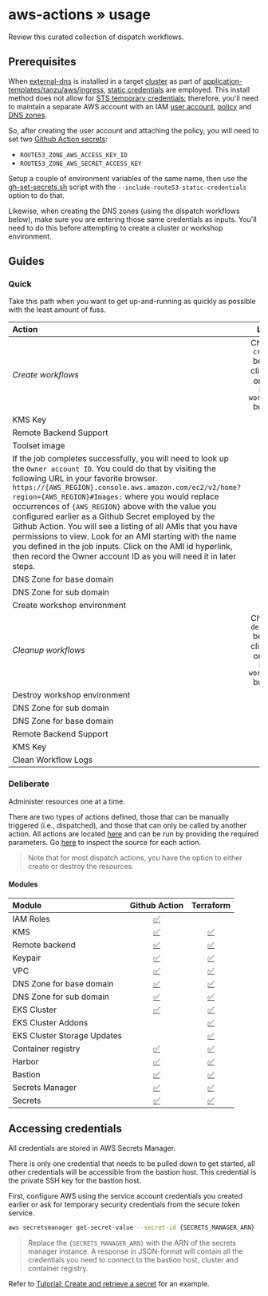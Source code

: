 # aws-actions » usage

Review this curated collection of dispatch workflows.

## Prerequisites

When [external-dns](https://kubernetes-sigs.github.io/external-dns) is installed in a target [cluster](https://docs.aws.amazon.com/eks/latest/userguide/create-cluster.html) as part of [application-templates/tanzu/aws/ingress](https://github.com/clicktruck/application-templates/tree/main/tanzu/ingress/aws), [static credentials](https://github.com/kubernetes-sigs/external-dns/blob/master/docs/tutorials/aws.md#static-credentials) are employed.  This install method does not allow for [STS temporary credentials](https://docs.aws.amazon.com/IAM/latest/UserGuide/id_credentials_temp.html); therefore, you'll need to maintain a separate AWS account with an IAM [user account](https://github.com/kubernetes-sigs/external-dns/blob/master/docs/tutorials/aws.md#create-iam-user-and-attach-the-policy), [policy](https://github.com/kubernetes-sigs/external-dns/blob/master/docs/tutorials/aws.md#iam-policyy) and [DNS zones](https://docs.aws.amazon.com/Route53/latest/DeveloperGuide/CreatingHostedZone.html).

So, after creating the user account and attaching the policy, you will need to set two [Github Action secrets](https://docs.github.com/en/actions/security-guides/using-secrets-in-github-actions#creating-secrets-for-a-repository):

* `ROUTE53_ZONE_AWS_ACCESS_KEY_ID`
* `ROUTE53_ZONE_AWS_SECRET_ACCESS_KEY`

Setup a couple of environment variables of the same name, then use the [gh-set-secrets.sh](https://github.com/clicktruck/scripts/blob/main/gh-set-secrets.sh) script with the `--include-route53-static-credentials` option to do that.

Likewise, when creating the DNS zones (using the dispatch workflows below), make sure you are entering those same credentials as inputs. You'll need to do this before attempting to create a cluster or workshop environment.

## Guides

### Quick

Take this path when you want to get up-and-running as quickly as possible with the least amount of fuss.

| Action | Link |
| :---   | :---: |
| _Create workflows_ | Choose `create` before clicking on the `Run workflow` button |
| KMS Key | [:white_check_mark:](../../../actions/workflows/aws-kms-dispatch.yml) |
| Remote Backend Support | [:white_check_mark:](../../../actions/workflows/aws-provided-remote-backend-dispatch.yml) |
| Toolset image | [:white_check_mark:](../../../actions/workflows/aws-ubuntu-22_04.yml) |
| If the job completes successfully, you will need to look up the `Owner account ID`.  You could do that by visiting the following URL in your favorite browser. `https://{AWS_REGION}.console.aws.amazon.com/ec2/v2/home?region={AWS_REGION}#Images:` where you would replace occurrences of `{AWS_REGION}` above with the value you configured earlier as a Github Secret employed by the Github Action.  You will see a listing of all AMIs that you have permissions to view.  Look for an AMI starting with the name you defined in the job inputs.  Click on the AMI id hyperlink, then record the Owner account ID as you will need it in later steps. | |
| DNS Zone for base domain | [:white_check_mark:](../../../actions/workflows/aws-main-dns-dispatch.yml) |
| DNS Zone for sub domain | [:white_check_mark:](../../../actions/workflows/aws-child-dns-dispatch.yml) |
| Create workshop environment | [:white_check_mark:](../../../actions/workflows/aws-e2e.yml) |
| _Cleanup workflows_ | Choose `destroy` before clicking on the `Run workflow` button |
| Destroy workshop environment | [:white_check_mark:](../../../actions/workflows/aws-e2e-destroy.yml) |
| DNS Zone for sub domain | [:white_check_mark:](../../../actions/workflows/aws-child-dns-dispatch.yml) |
| DNS Zone for base domain | [:white_check_mark:](../../../actions/workflows/aws-main-dns-dispatch.yml) |
| Remote Backend Support | [:white_check_mark:](../../../actions/workflows/aws-provided-remote-backend-dispatch.yml) |
| KMS Key | [:white_check_mark:](../../../actions/workflows/aws-kms-dispatch.yml) |
| Clean Workflow Logs | [:white_check_mark:](../../../actions/workflows/clean-workflow-run-logs.yml) |


### Deliberate

Administer resources one at a time.

There are two types of actions defined, those that can be manually triggered (i.e., dispatched), and those that can only be called by another action.  All actions are located [here](../../../actions) and can be run by providing the required parameters.  Go [here](../../.github/workflows) to inspect the source for each action.

> Note that for most dispatch actions, you have the option to either create or destroy the resources.

#### Modules

| Module       | Github Action       | Terraform             |
| :---       | :---:               | :---:                   |
| IAM Roles  | [:white_check_mark:](../../../actions/workflows/iam-roles-disaptch.yml) | |
| KMS |[:white_check_mark:](../../../actions/workflows/aws-kms-dispatch.yml) | [:white_check_mark:](https://github.com/clicktruck/aws-terraform/tree/main/modules/kms) |
| Remote backend | [:white_check_mark:](../../../actions/workflows/aws-provided-remote-backend-dispatch.yml) | [:white_check_mark:](https://github.com/clicktruck/aws-terraform/tree/main/modules/tfstate-support) |
| Keypair | [:white_check_mark:](../../../actions/workflows/aws-keypair-dispatch.yml) | [:white_check_mark:](../terraform/azure/keypair) |
| VPC | [:white_check_mark:](../../../actions/workflows/aws-virtual-network-dispatch.yml) | [:white_check_mark:](https://github.com/clicktruck/aws-terraform/tree/main/modules/virtual-network) |
| DNS Zone for base domain | [:white_check_mark:](../../../actions/workflows/aws-main-dns-dispatch.yml) | [:white_check_mark:](https://github.com/clicktruck/aws-terraform/tree/main/modules/main-dns) |
| DNS Zone for sub domain | [:white_check_mark:](../../../actions/workflows/aws-child-dns-dispatch.yml) | [:white_check_mark:](https://github.com/clicktruck/aws-terraform/tree/main/modules/child-dns) |
| EKS Cluster | [:white_check_mark:](../../../actions/workflows/aws-k8s-cluster-dispatch.yml) | [:white_check_mark:](https://github.com/clicktruck/aws-terraform/tree/main/modules/cluster) |
| EKS Cluster Addons |  | [:white_check_mark:](https://github.com/clicktruck/aws-terraform/tree/main/modules/cluster-addons) |
| EKS Cluster Storage Updates |  | [:white_check_mark:](https://github.com/clicktruck/aws-terraform/tree/main/modules/cluster-storage) |
| Container registry | [:white_check_mark:](../../../actions/workflows/aws-container-registry-dispatch.yml) | [:white_check_mark:](https://github.com/clicktruck/aws-terraform/tree/main/modules/registry) |
| Harbor | [:white_check_mark:](../../../actions/workflows/aws-harbor-dispatch.yml) | [:white_check_mark:](../terraform/k8s/harbor) |
| Bastion | [:white_check_mark:](../../../actions/workflows/aws-bastion-dispatch.yml) | [:white_check_mark:](https://github.com/clicktruck/aws-terraform/tree/main/modules/bastion) |
| Secrets Manager | [:white_check_mark:](../../../actions/workflows/aws-secrets-manager-dispatch.yml) | [:white_check_mark:](https://github.com/clicktruck/aws-terraform/tree/main/modules/secrets-manager) |
| Secrets | [:white_check_mark:](../../../actions/workflows/aws-secrets-manager-secrets-dispatch.yml) | [:white_check_mark:](https://github.com/clicktruck/aws-terraform/tree/main/modules/secrets-manager-secrets) |


## Accessing credentials

All credentials are stored in AWS Secrets Manager.

There is only one credential that needs to be pulled down to get started, all other credentials will be accessible from the bastion host. This credential is the private SSH key for the bastion host.

First, configure AWS using the service account credentials you created earlier or ask for temporary security credentials from the secure token service.

```bash
aws secretsmanager get-secret-value --secret-id {SECRETS_MANAGER_ARN}
```
> Replace the `{SECRETS_MANAGER_ARN}` with the ARN of the secrets manager instance.  A response in JSON-format will contain all the credentials you need to connect to the bastion host, cluster and container registry.

Refer to [Tutorial: Create and retrieve a secret](https://docs.aws.amazon.com/secretsmanager/latest/userguide/tutorials_basic.html#tutorial-basic-step2) for an example.

